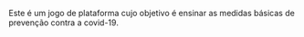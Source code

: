 Este é um jogo de plataforma cujo objetivo é ensinar as medidas básicas de prevenção contra a covid-19.